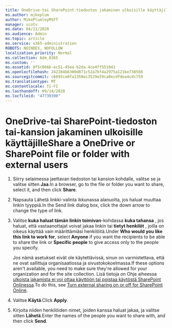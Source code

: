 ```yaml
---
title: OneDrive-tai SharePoint-tiedoston jakaminen ulkoisille käyttäjille
ms.author: mikeplum
author: MikePlumleyMSFT
manager: scotv
ms.date: 04/21/2020
ms.audience: Admin
ms.topic: article
ms.service: o365-administration
ROBOTS: NOINDEX, NOFOLLOW
localization_priority: Normal
ms.collection: Adm_O365
ms.custom: ''
ms.assetid: 8f5c866b-ec51-45ea-b2da-4ce4ff551041
ms.openlocfilehash: 242284b6300d871c52a7bf4a2975a121be738566
ms.sourcegitcommit: c6692ce0fa1358ec3529e59ca0ecdfdea4cdc759
ms.translationtype: MT
ms.contentlocale: fi-FI
ms.lasthandoff: 09/14/2020
ms.locfileid: "47739390"
---
```

# <a name="share-a-onedrive-or-sharepoint-file-or-folder-with-external-users"></a><span data-ttu-id="dd81b-102">OneDrive-tai SharePoint-tiedoston tai-kansion jakaminen ulkoisille käyttäjille</span><span class="sxs-lookup"><span data-stu-id="dd81b-102">Share a OneDrive or SharePoint file or folder with external users</span></span>

1. <span data-ttu-id="dd81b-103">Siirry selaimessa jaettavan tiedoston tai kansion kohdalle, valitse se ja valitse sitten **Jaa**.</span><span class="sxs-lookup"><span data-stu-id="dd81b-103">In a browser, go to the file or folder you want to share, select it, and then click **Share**.</span></span>
    
2. <span data-ttu-id="dd81b-104">Napsauta Lähetä linkki-valinta ikkunassa alanuolta, jos haluat muuttaa linkin tyyppiä.</span><span class="sxs-lookup"><span data-stu-id="dd81b-104">In the Send link dialog box, click the down arrow to change the type of link.</span></span>
    
3. <span data-ttu-id="dd81b-105">Valitse **kuka haluat tämän linkin toimivan**-kohdassa **kuka tahansa** , jos haluat, että vastaanottajat voivat jakaa linkin tai **tietyt henkilöt** , joilla on oikeus käyttää vain määrittämiäsi henkilöitä.</span><span class="sxs-lookup"><span data-stu-id="dd81b-105">Under **Who would you like this link to work for**, select **Anyone** if you want the recipients to be able to share the link or **Specific people** to give access only to the people you specify.</span></span> 
    
    <span data-ttu-id="dd81b-106">Jos nämä asetukset eivät ole käytettävissä, sinun on varmistettava, että ne ovat sallittuja organisaatiossa ja sivustokokoelmassa.</span><span class="sxs-lookup"><span data-stu-id="dd81b-106">If these options aren't available, you need to make sure they're allowed for your organization and for the site collection.</span></span> <span data-ttu-id="dd81b-107">Lisä tietoja on Ohje aiheessa [ulkoista jakamista ei voi ottaa käyttöön tai poistaa käytöstä SharePoint Onlinessa](https://go.microsoft.com/fwlink/?linkid=866426).</span><span class="sxs-lookup"><span data-stu-id="dd81b-107">To do this, see [Turn external sharing on or off for SharePoint Online](https://go.microsoft.com/fwlink/?linkid=866426).</span></span>
    
4. <span data-ttu-id="dd81b-108">Valitse **Käytä**.</span><span class="sxs-lookup"><span data-stu-id="dd81b-108">Click **Apply**.</span></span>
    
5. <span data-ttu-id="dd81b-109">Kirjoita niiden henkilöiden nimet, joiden kanssa haluat jakaa, ja valitse sitten **Lähetä**.</span><span class="sxs-lookup"><span data-stu-id="dd81b-109">Enter the names of the people you want to share with, and then click **Send**.</span></span>
    

